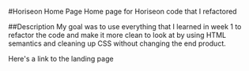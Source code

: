 #Horiseon Home Page
Home page for Horiseon code that I refactored

##Description
My goal was to use everything that I learned in week 1 to refactor the code and make it more clean to look at by using HTML semantics and cleaning up CSS without changing the end product.

Here's a link to the landing page 